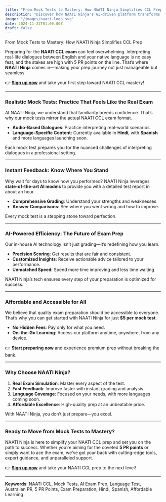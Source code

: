 ```yaml
---
title: "From Mock Tests to Mastery: How NAATI Ninja Simplifies CCL Prep"
description: "Discover how NAATI Ninja's AI-driven platform transforms your NAATI CCL preparation with realistic mock tests, instant feedback, and expert insights."
image: "/images/naati-logo.svg"
date: 2024-11-22T01:00:00Z
draft: false
---
```


From Mock Tests to Mastery: How NAATI Ninja Simplifies CCL Prep  

Preparing for the **NAATI CCL exam** can feel overwhelming. Interpreting real-life dialogues between English and your native language is no easy feat, and the stakes are high with 5 PR points on the line. That’s where **NAATI Ninja** comes in—making your prep journey not just manageable but seamless.  

👉 **[Sign up now](https://app.naatininja.com)** and take your first step toward NAATI CCL mastery!  

---

### Realistic Mock Tests: Practice That Feels Like the Real Exam  

At NAATI Ninja, we understand that familiarity breeds confidence. That’s why our mock tests mirror the actual NAATI CCL exam format.  
- **Audio-Based Dialogues**: Practice interpreting real-world scenarios.  
- **Language-Specific Content**: Currently available in **Hindi**, with **Spanish** and more languages launching soon.  

Each mock test prepares you for the nuanced challenges of interpreting dialogues in a professional setting.  

---

### Instant Feedback: Know Where You Stand  

Why wait for days to know how you performed? NAATI Ninja leverages **state-of-the-art AI models** to provide you with a detailed test report in about an hour.  
- **Comprehensive Grading**: Understand your strengths and weaknesses.  
- **Answer Comparisons**: See where you went wrong and how to improve.  

Every mock test is a stepping stone toward perfection.  

---

### AI-Powered Efficiency: The Future of Exam Prep  

Our in-house AI technology isn’t just grading—it’s redefining how you learn.  
- **Precision Scoring**: Get results that are fair and consistent.  
- **Customized Insights**: Receive actionable advice tailored to your performance.  
- **Unmatched Speed**: Spend more time improving and less time waiting.  

NAATI Ninja’s tech ensures every step of your preparation is optimized for success.  

---

### Affordable and Accessible for All  

We believe that quality exam preparation should be accessible to everyone. That’s why you can get started with NAATI Ninja for just **$5 per mock test**.  
- **No Hidden Fees**: Pay only for what you need.  
- **On-the-Go Learning**: Access our platform anytime, anywhere, from any device.  

👉 **[Start preparing now](https://app.naatininja.com)** and experience premium prep without breaking the bank.  

---

### Why Choose NAATI Ninja?  

1. **Real Exam Simulation**: Master every aspect of the test.  
2. **Fast Feedback**: Improve faster with instant grading and analysis.  
3. **Language Coverage**: Focused on your needs, with more languages coming soon.  
4. **Affordable Excellence**: High-quality prep at an unbeatable price.  

With NAATI Ninja, you don’t just prepare—you excel.  

---

### Ready to Move from Mock Tests to Mastery?  

NAATI Ninja is here to simplify your NAATI CCL prep and set you on the path to success. Whether you’re aiming for the coveted **5 PR points** or simply want to ace the exam, we’ve got your back with cutting-edge tools, expert guidance, and unparalleled support.  

👉 **[Sign up now](https://app.naatininja.com)** and take your NAATI CCL prep to the next level!  

---

**Keywords**: NAATI CCL, Mock Tests, AI Exam Prep, Language Test, Australian PR, 5 PR Points, Exam Preparation, Hindi, Spanish, Affordable Learning  
